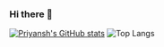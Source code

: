 ### Hi there 👋

[![Priyansh's GitHub stats](https://github-readme-stats.vercel.app/api?username=spriyansh&show_icons=true&theme=dark&custom_title=Stats&hide=contribs)](https://github.com/spriyansh/github-readme-stats) ![Top Langs](https://github-readme-stats.vercel.app/api/top-langs/?username=spriyansh&theme=dark&langs_count=4&hide=javascript,html,css,tex,jupyter%20notebook&layout=donut&hide_progress=true)
